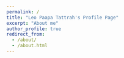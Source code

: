 ```yaml
---
permalink: /
title: "Leo Paapa Tattrah's Profile Page"
excerpt: "About me"
author_profile: true
redirect_from: 
  - /about/
  - /about.html
---
```


